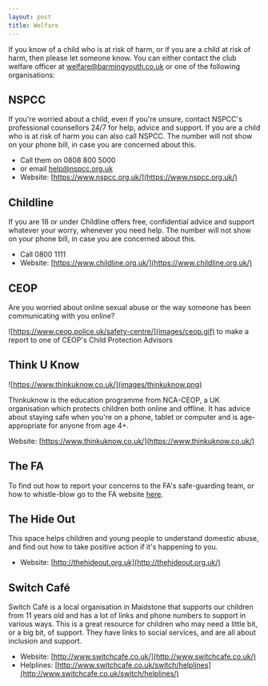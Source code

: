 ```yaml
---
layout: post
title: Welfare
---
```


If you know of a child who is at risk of harm, or if you are a child at risk of harm, then please let someone know. You can either contact the club welfare officer at <a href="mailto:welfare@barmingyouth.co.uk">welfare@barmingyouth.co.uk</a> or one of the following organisations:

## NSPCC

If you're worried about a child, even if you're unsure, contact NSPCC's professional counsellors 24/7 for help, advice and support. 
If you are a child who is at risk of harm you can also call NSPCC. The number will not show on your phone bill, in case you are concerned about this.

* Call them on 0808 800 5000 
* or email <a href="mailto:help@nspcc.org.uk">help@nspcc.org.uk</a>
* Website: [https://www.nspcc.org.uk/](https://www.nspcc.org.uk/) 


## Childline 

If you are 18 or under Childline offers free, confidential advice and support whatever your worry, whenever you need help.
The number will not show on your phone bill, in case you are concerned about this.

* Call 0800 1111
* Website: [https://www.childline.org.uk/](https://www.childline.org.uk/)


## CEOP

Are you worried about online sexual abuse or the way someone has been communicating with you online?

![https://www.ceop.police.uk/safety-centre/](images/ceop.gif) to make a report to one of CEOP's Child Protection Advisors


## Think U Know

![https://www.thinkuknow.co.uk/](images/thinkuknow.png)

Thinkuknow is the education programme from NCA-CEOP, a UK organisation which protects children both online and offline. It has advice about staying safe when you're on a phone, tablet or computer and is age-appropriate for anyone from age 4+.

Website: [https://www.thinkuknow.co.uk/](https://www.thinkuknow.co.uk/)

## The FA

To find out how to report your concerns to the FA's safe-guarding team, or how to whistle-blow go to the FA website [here](http://www.thefa.com/football-rules-governance/safeguarding/reporting-concerns).


## The Hide Out 

This space helps children and young people to understand domestic abuse, and find out how to take positive action if it's happening to you.

* Website: [http://thehideout.org.uk](http://thehideout.org.uk/)


## Switch Café

Switch Café is a local organisation in Maidstone that supports our children from 11 years old and has a lot of links and phone numbers to support in various ways. This is a great resource for children who may need a little bit, or a big bit, of support. They have links to social services, and are all about inclusion and support.

* Website: [http://www.switchcafe.co.uk/](http://www.switchcafe.co.uk/)
* Helplines: [http://www.switchcafe.co.uk/switch/helplines](http://www.switchcafe.co.uk/switch/helplines/)

